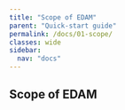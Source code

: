 ```yaml
---
title: "Scope of EDAM"
parent: "Quick-start guide"
permalink: /docs/01-scope/
classes: wide
sidebar:
  nav: "docs"
---
```


## Scope of EDAM
